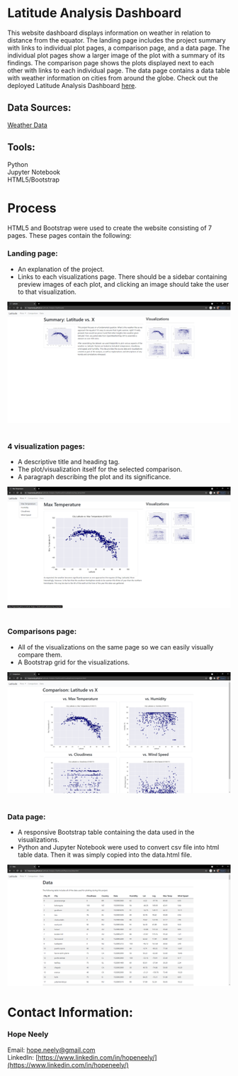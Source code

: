 # Latitude Analysis Dashboard

This website dashboard displays information on weather in relation to distance from the equator. The landing page includes the project summary with links to individual plot pages, a comparison page, and a data page. The individual plot pages show a larger image of the plot with a summary of its findings. The comparison page shows the plots displayed next to each other with links to each individual page. The data page contains a data table with weather information on cities from around the globe. Check out the deployed Latitude Analysis Dashboard [here](https://hopeneely.github.io/Web-Design-Challenge/index.html).

## Data Sources:

 [Weather Data](Resources/cities.csv)

## Tools:

Python<br>
Jupyter Notebook<br>
HTML5/Bootstrap

# Process

HTML5 and Bootstrap were used to create the website consisting of 7 pages. These pages contain the following:
### Landing page:
  * An explanation of the project.
  * Links to each visualizations page. There should be a sidebar containing preview images of each plot, and clicking an image should take the user to that visualization.<br>
  
![image](Images/Latitude_Landing.png)<br>
<br>
### 4 visualization pages:
  * A descriptive title and heading tag.
  * The plot/visualization itself for the selected comparison.
  * A paragraph describing the plot and its significance.<br>

![image](Images/Max_Temp_Page.png)<br>
<br>
### Comparisons page:
  * All of the visualizations on the same page so we can easily visually compare them.
  * A Bootstrap grid for the visualizations.<br>

![image](Images/Comp_Page.png)<br>
<br>
### Data page:
  * A responsive Bootstrap table containing the data used in the visualizations.
  * Python and Jupyter Notebook were used to convert csv file into html table data. Then it was simply copied into the data.html file.<br> 

![image](Images/Data_Page.png)<br>


# Contact Information:
### Hope Neely<br>
Email: [hope.neely@gmail.com](hope.neely@gmail.com)<br>
LinkedIn: [https://www.linkedin.com/in/hopeneely/](https://www.linkedin.com/in/hopeneely/)

